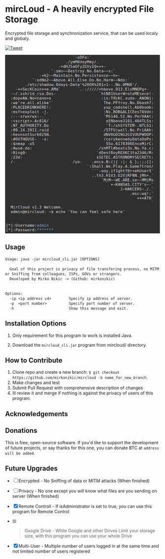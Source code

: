 # mircLoud - A heavily encrypted File Storage 
Encrypted file storage and synchronization service, that can be used localy and globaly.

 [![Tweet](https://img.shields.io/twitter/url/http/shields.io.svg?style=social)](https://twitter.com/intent/tweet?text=Do%20you%20plan%20to%20make%20a%20home%20server%3F%20Look%20no%20further.%20Mircloud%20is%20the%20right%20tool%20for%20the%20job.&url=https://github.com/mirkonikic/mircloud&hashtags=tech,homelab)

![alt text](Untitled.png)
<!--<img src="https://cdn.discordapp.com/attachments/205245036084985857/481213000540225550/full_example.gif"  alt="Full Example"/>-->

**Usage**
---

```
Usage: java -jar mircloud_cli.jar [OPTIONS]

  Goal of this project is privacy of file transfering process, no MITM or Sniffing from colleagues, ISPs, GOVs or strangers.
  Developed by Mirko Nikic -> (Github: mirkonikic)


Options:
  -ip <ip address v4>        Specify ip address of server.
  -p  <port number>          Specify port number of server.
  -h                         Show this message and exit.
```

**Installation Options**
---

1. Only requirement for this program to work is installed Java.

2. Download the `mircloud_cli.jar` program from mircloud/ directory.


**How to Contribute**
---

1. Clone repo and create a new branch: `$ git checkout https://github.com/mirkonikic/mircloud -b name_for_new_branch`.
2. Make changes and test
3. Submit Pull Request with comprehensive description of changes
4. Ill review it and merge if nothing is against the privacy of users of this program.

**Acknowledgements**
---


**Donations**
---

This is free, open-source software. If you'd like to support the development of future projects, or say thanks for this one, you can donate BTC at `address will be added`.

**Future Upgrades**
---
- [ ] Encrypted       - No Sniffing of data or MITM attacks (When finished)
- [ ] Privacy         - No one except you will know what files are you sending on server (When finished)
- [x] Remote Controll - If isAdministrator is set to true, you can use this program for Remote Control
- [x] > Google Drive  - While Google and other Drives Limit your storage size, with this program you can use your whole Drive
- [x] Multi-User      - Multiple number of users logged in at the same time and not limited number of users registered
  
